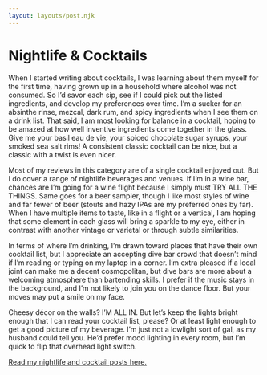 ```yaml
---
layout: layouts/post.njk
---
```

<h1>Nightlife & Cocktails</h1>

When I started writing about cocktails, I was learning about them myself for the first time, having grown up in a household where alcohol was not consumed. So I’d savor each sip, see if I could pick out the listed ingredients, and develop my preferences over time. I’m a sucker for an absinthe rinse, mezcal, dark rum, and spicy ingredients when I see them on a drink list. That said, I am most looking for balance in a cocktail, hoping to be amazed at how well inventive ingredients come together in the glass. Give me your basil eau de vie, your spiced chocolate sugar syrups, your smoked sea salt rims! A consistent classic cocktail can be nice, but a classic with a twist is even nicer.

Most of my reviews in this category are of a single cocktail enjoyed out. But I do cover a range of nightlife beverages and venues. If I’m in a wine bar, chances are I’m going for a wine flight because I simply must TRY ALL THE THINGS. Same goes for a beer sampler, though I like most styles of wine and far fewer of beer (stouts and hazy IPAs are my preferred ones by far). When I have multiple items to taste, like in a flight or a vertical, I am hoping that some element in each glass will bring a sparkle to my eye, either in contrast with another vintage or varietal or through subtle similarities.

In terms of where I’m drinking, I’m drawn toward places that have their own cocktail list, but I appreciate an accepting dive bar crowd that doesn’t mind if I’m reading or typing on my laptop in a corner. I’m extra pleased if a local joint can make me a decent cosmopolitan, but dive bars are more about a welcoming atmosphere than bartending skills. I prefer if the music stays in the background, and I’m not likely to join you on the dance floor. But your moves may put a smile on my face.

Cheesy décor on the walls? I’M ALL IN. But let’s keep the lights bright enough that I can read your cocktail list, please? Or at least light enough to get a good picture of my beverage. I’m just not a lowlight sort of gal, as my husband could tell you. He’d prefer mood lighting in every room, but I’m quick to flip that overhead light switch.

[Read my nightlife and cocktail posts here.](https://thegourmez.com/categories/barsandtastingrooms/)